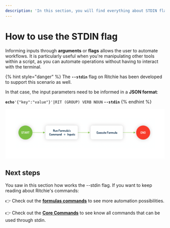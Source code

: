```yaml
---
description: 'In this section, you will find everything about STDIN flag.'
---
```


# How to use the STDIN flag

Informing inputs through **arguments** or **flags** allows the user to automate workflows. It is particularly useful when you're manipulating other tools within a script, as you can automate operations without having to interact with the terminal. 

{% hint style="danger" %}
The **`--stdin`** flag on Ritchie has been developed to support this scenario as well.  
  
In that case, the input parameters need to be informed in a **JSON format**:

**`echo`**`'{"key":"value"}'`**`|`**`RIT (GROUP) VERB NOUN` **`--stdin`**
{% endhint %}

![Executing a formula on Ritchie with STDIN](../../.gitbook/assets/screen-shot-2020-08-27-at-15.22.10.png)

## Next steps

You saw in this section how works the --stdin flag. If you want to keep reading about Ritchie's commands:

👉 Check out the [**formulas commands**](formulas-commands.md) to see more automation possibilities.  

👉 Check out the [**Core Commands**](core-commands.md) to see know all commands that can be used through stdin. 

